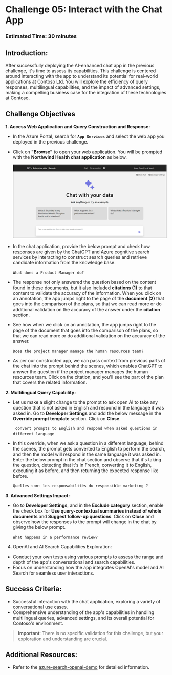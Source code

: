 # Challenge 05: Interact with the Chat App

### Estimated Time: 30 minutes

## Introduction:

After successfully deploying the AI-enhanced chat app in the previous challenge, it's time to assess its capabilities. This challenge is centered around interacting with the app to understand its potential for real-world applications at Contoso Ltd. You will explore the efficiency of query responses, multilingual capabilities, and the impact of advanced settings, making a compelling business case for the integration of these technologies at Contoso.

## Challenge Objectives

**1. Access Web Application and Query Construction and Response:**
   
   - In the Azure Portal, search for **`App Services`** and select the web app you deployed in the previous challenge.
   - Click on **"Browse"** to open your web application.
 You will be prompted with the **Northwind Health chat application** as below. 

     ![](../media/lab03-04.png)

- In the chat application, provide the below prompt and check how responses are given by the ChatGPT and Azure cognitive search services by interacting to construct search queries and retrieve candidate information from the knowledge base.

   ```
   What does a Product Manager do?
   ```

- The response not only answered the question based on the content found in these documents, but it also included **citations (1)** to that content to validate the accuracy of the information. When you click on an annotation, the app jumps right to the page of the **document (2)** that goes into the comparison of the plans, so that we can read more or do additional validation on the accuracy of the answer under the **citation** section. 


- See how when we click on an annotation, the app jumps right to the page of the document that goes into the comparison of the plans, so that we can read more or do additional validation on the accuracy of the answer. 

   ```
   Does the project manager manage the human resources team?
   ```

- As per our constructed app, we can pass context from previous parts of the chat into the prompt behind the scenes, which enables ChatGPT to answer the question if the project manager manages the human resources team. Click on the citation, and you'll see the part of the plan that covers the related information.


**2. Multilingual Query Capability:**
   
- Let us make a slight change to the prompt to ask open AI to take any question that is not asked in English and respond in the language it was asked in. Go to **Developer Settings** and add the below message in the **Override prompt template** section. Click on **Close**.

  ```
   convert prompts to English and respond when asked questions in different language
   ```

- In this override, when we ask a question in a different language, behind the scenes, the prompt gets converted to English to perform the search, and then the model will respond in the same language it was asked in. Enter the below prompt in the chat section and observe that it's taking the question, detecting that it's in French, converting it to English, executing it as before, and then returning the expected response like before.

   ```
   Quelles sont les responsabilités du responsible marketing ?
   ```

**3. Advanced Settings Impact:** 
- Go to **Developer Settings**, and in the **Exclude category** section, enable the check box for **Use query-contextual summaries instead of whole documents** and **Suggest follow-up questions**. Click on **Close** and observe how the responses to the prompt will change in the chat by giving the below prompt.

   ```
   What happens in a performance review?
   ```
4. OpenAI and AI Search Capabilities Exploration:
  - Conduct your own tests using various prompts to assess the range and depth of the app's conversational and search capabilities.
  - Focus on understanding how the app integrates OpenAI's model and AI Search for seamless user interactions.
## Success Criteria:
  - Successful interaction with the chat application, exploring a variety of conversational use cases.
  - Comprehensive understanding of the app's capabilities in handling multilingual queries, advanced settings, and its overall potential for Contoso's environment.
     
> **Important**: There is no specific validation for this challenge, but your exploration and understanding are crucial.


## Additional Resources:

- Refer to the  [azure-search-openai-demo](https://github.com/Azure-Samples/azure-search-openai-demo) for detailed information.
  
